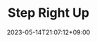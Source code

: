 ---
title: "Step Right Up"
date: 2023-05-14T21:07:12+09:00
tags: ["japan", "osaka", "urban_scenery", "indoor_scene", "people", "red"]
location: "道頓堀、大阪 (Dōtonburi, Ōsaka)"
imageUrl: "https://files.yfxu.net/DSCF7357_a316e70aa17265dc1e0816d21c5f546d.jpg"
width: 4310
height: 2870
---